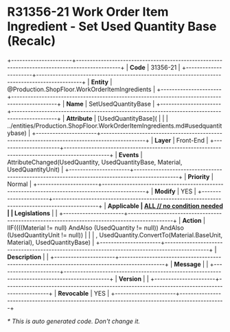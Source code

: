 ﻿---
erp.type: front-end-business-rule
erp.entity: Production.ShopFloor.WorkOrderItemIngredients
---

# R31356-21 Work Order Item Ingredient - Set Used Quantity Base (Recalc)
+----------------------+----------------------------------------------------------------------------------------------+
| **Code**             | 31356-21                                                                                     |
+----------------------+----------------------------------------------------------------------------------------------+
| **Entity**           | @Production.ShopFloor.WorkOrderItemIngredients                                               |
+----------------------+----------------------------------------------------------------------------------------------+
| **Name**             | SetUsedQuantityBase                                                                          |
+----------------------+----------------------------------------------------------------------------------------------+
| **Attribute**        | [UsedQuantityBase](                                                                          |
|                      | ../entities/Production.ShopFloor.WorkOrderItemIngredients.md#usedquantitybase)               |
+----------------------+----------------------------------------------------------------------------------------------+
| **Layer**            | Front-End                                                                                    |
+----------------------+----------------------------------------------------------------------------------------------+
| **Events**           | AttributeChanged(UsedQuantity, UsedQuantityBase, Material, UsedQuantityUnit)                 |
+----------------------+----------------------------------------------------------------------------------------------+
| **Priority**         | Normal                                                                                       |
+----------------------+----------------------------------------------------------------------------------------------+
| **Modify**           | YES                                                                                          |
+----------------------+----------------------------------------------------------------------------------------------+
| **Applicable         | [ALL // no condition needed](xref:applicable-legislations)                                   |
| Legislations**       |                                                                                              |
+----------------------+----------------------------------------------------------------------------------------------+
| **Action**           | IIF((((Material != null) AndAlso (UsedQuantity != null)) AndAlso (UsedQuantityUnit != null)) |
|                      | , UsedQuantity.ConvertTo(Material.BaseUnit, Material), UsedQuantityBase)                     |
+----------------------+----------------------------------------------------------------------------------------------+
| **Description**      |                                                                                              |
+----------------------+----------------------------------------------------------------------------------------------+
| **Message**          |                                                                                              |
+----------------------+----------------------------------------------------------------------------------------------+
| **Version**          |                                                                                              |
+----------------------+----------------------------------------------------------------------------------------------+
| **Revocable**        | YES                                                                                          |
+----------------------+----------------------------------------------------------------------------------------------+

*\* This is auto generated code. Don't change it.*

